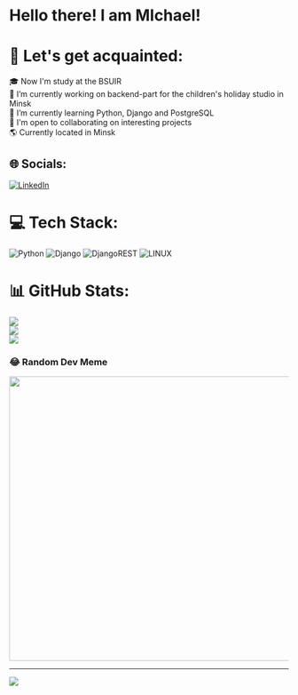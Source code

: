 # Hello there! I am MIchael!

# 💫 Let's get acquainted:
🎓 Now I'm study at the BSUIR<br>🔭 I’m currently working on backend-part for the children's holiday studio in Minsk<br>🌱 I’m currently learning Python, Django and PostgreSQL<br>👯 I'm open to collaborating on interesting projects<br>🌎 Currently located in Minsk


## 🌐 Socials:
[![LinkedIn](https://img.shields.io/badge/LinkedIn-%230077B5.svg?logo=linkedin&logoColor=white)](https://www.linkedin.com/in/michael-lapkovskiy-20a372267) 

# 💻 Tech Stack:
![Python](https://img.shields.io/badge/python-3670A0?style=for-the-badge&logo=python&logoColor=ffdd54) ![Django](https://img.shields.io/badge/django-%23092E20.svg?style=for-the-badge&logo=django&logoColor=white) ![DjangoREST](https://img.shields.io/badge/DJANGO-REST-ff1709?style=for-the-badge&logo=django&logoColor=white&color=ff1709&labelColor=gray) ![LINUX](https://img.shields.io/badge/Linux-FCC624?style=for-the-badge&logo=linux&logoColor=black)
# 📊 GitHub Stats:
![](https://github-readme-stats.vercel.app/api?username=Lapuskin&theme=blue-green&hide_border=false&include_all_commits=true&count_private=false)<br/>
![](https://github-readme-streak-stats.herokuapp.com/?user=Lapuskin&theme=blue-green&hide_border=false)<br/>
![](https://github-readme-stats.vercel.app/api/top-langs/?username=Lapuskin&theme=blue-green&hide_border=false&include_all_commits=true&count_private=false&layout=compact)

### 😂 Random Dev Meme
<img src="https://random-memer.herokuapp.com/" width="512px"/>

---
[![](https://visitcount.itsvg.in/api?id=Lapuskin&icon=0&color=0)](https://visitcount.itsvg.in)

<!-- Proudly created with GPRM ( https://gprm.itsvg.in ) -->
